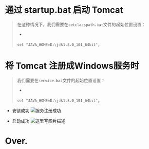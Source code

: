 # 通过 startup.bat 启动 Tomcat
> 在这种情况下，我们需要在`setclasspath.bat`文件的起始位置设置：
> - >
>`set "JAVA_HOME=D:\jdk1.8.0_101_64bit"`。

# 将 Tomcat 注册成Windows服务时
> 我们需要在`service.bat`文件的起始位置设置：
> - >
>`set "JAVA_HOME=D:\jdk1.8.0_101_64bit"`。

- 安装成功
![服务注册成功](http://img.blog.csdn.net/20170225224455017?watermark/2/text/aHR0cDovL2Jsb2cuY3Nkbi5uZXQvZ2xlYW15X21pbmc=/font/5a6L5L2T/fontsize/400/fill/I0JBQkFCMA==/dissolve/70/gravity/SouthEast)


- 启动成功
![这里写图片描述](http://img.blog.csdn.net/20170225224650426?watermark/2/text/aHR0cDovL2Jsb2cuY3Nkbi5uZXQvZ2xlYW15X21pbmc=/font/5a6L5L2T/fontsize/400/fill/I0JBQkFCMA==/dissolve/70/gravity/SouthEast)

# Over.